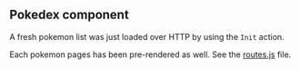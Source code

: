 ## Pokedex component

A fresh pokemon list was just loaded over HTTP by using the `Init` action.  

Each pokemon pages has been pre-rendered as well. See the [routes.js](https://github.com) file.



